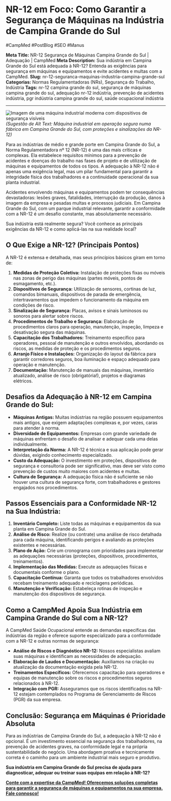 # NR-12 em Foco: Como Garantir a Segurança de Máquinas na Indústria de Campina Grande do Sul

#CampMed #PostBlog #SEO #Manus

**Meta Title:** NR-12 Segurança de Máquinas Campina Grande do Sul | Adequação | CampMed
**Meta Description:** Sua indústria em Campina Grande do Sul está adequada à NR-12? Entenda as exigências para segurança em máquinas e equipamentos e evite acidentes e multas com a CampMed.
**Slug:** nr-12-seguranca-maquinas-industria-campina-grande-sul
**Categorias:** Normas Regulamentadoras (NRs), Segurança do Trabalho, Indústria
**Tags:** nr-12 campina grande do sul, segurança de máquinas campina grande do sul, adequação nr-12 indústria, prevenção de acidentes indústria, pgr indústria campina grande do sul, saúde ocupacional indústria

---

![Imagem de uma máquina industrial moderna com dispositivos de segurança visíveis](placeholder_imagem_nr12_industria_cgs.jpg) *(Sugestão de Alt Text: Máquina industrial em operação segura numa fábrica em Campina Grande do Sul, com proteções e sinalizações da NR-12)*

Para as indústrias de médio e grande porte em Campina Grande do Sul, a Norma Regulamentadora nº 12 (NR-12) é uma das mais críticas e complexas. Ela estabelece requisitos mínimos para a prevenção de acidentes e doenças do trabalho nas fases de projeto e de utilização de máquinas e equipamentos de todos os tipos. A adequação à NR-12 não é apenas uma exigência legal, mas um pilar fundamental para garantir a integridade física dos trabalhadores e a continuidade operacional da sua planta industrial.

Acidentes envolvendo máquinas e equipamentos podem ter consequências devastadoras: lesões graves, fatalidades, interrupção da produção, danos à imagem da empresa e pesadas multas e processos judiciais. Em Campina Grande do Sul, com um parque industrial relevante, garantir a conformidade com a NR-12 é um desafio constante, mas absolutamente necessário.

Sua indústria está realmente segura? Você conhece as principais exigências da NR-12 e como aplicá-las na sua realidade local?

## O Que Exige a NR-12? (Principais Pontos)

A NR-12 é extensa e detalhada, mas seus princípios básicos giram em torno de:

1.  **Medidas de Proteção Coletiva:** Instalação de proteções fixas ou móveis nas zonas de perigo das máquinas (partes móveis, pontos de esmagamento, etc.).
2.  **Dispositivos de Segurança:** Utilização de sensores, cortinas de luz, comandos bimanuais, dispositivos de parada de emergência, intertravamentos que impedem o funcionamento da máquina em condições de risco.
3.  **Sinalização de Segurança:** Placas, avisos e sinais luminosos ou sonoros para alertar sobre riscos.
4.  **Procedimentos de Trabalho e Segurança:** Elaboração de procedimentos claros para operação, manutenção, inspeção, limpeza e desativação segura das máquinas.
5.  **Capacitação dos Trabalhadores:** Treinamento específico para operadores, pessoal de manutenção e outros envolvidos, abordando os riscos, as medidas de proteção e os procedimentos seguros.
6.  **Arranjo Físico e Instalações:** Organização do layout da fábrica para garantir corredores seguros, boa iluminação e espaço adequado para operação e manutenção.
7.  **Documentação:** Manutenção de manuais das máquinas, inventário atualizado, análise de risco (obrigatória!), projetos e diagramas elétricos.

## Desafios da Adequação à NR-12 em Campina Grande do Sul:

*   **Máquinas Antigas:** Muitas indústrias na região possuem equipamentos mais antigos, que exigem adaptações complexas e, por vezes, caras para atender à norma.
*   **Diversidade de Equipamentos:** Empresas com grande variedade de máquinas enfrentam o desafio de analisar e adequar cada uma delas individualmente.
*   **Interpretação da Norma:** A NR-12 é técnica e sua aplicação pode gerar dúvidas, exigindo conhecimento especializado.
*   **Custo da Adequação:** O investimento em proteções, dispositivos de segurança e consultoria pode ser significativo, mas deve ser visto como prevenção de custos muito maiores com acidentes e multas.
*   **Cultura de Segurança:** A adequação física não é suficiente se não houver uma cultura de segurança forte, com trabalhadores e gestores engajados nos procedimentos.

## Passos Essenciais para a Conformidade NR-12 na Sua Indústria:

1.  **Inventário Completo:** Liste todas as máquinas e equipamentos da sua planta em Campina Grande do Sul.
2.  **Análise de Risco:** Realize (ou contrate) uma análise de risco detalhada para cada máquina, identificando perigos e avaliando as proteções existentes e necessárias.
3.  **Plano de Ação:** Crie um cronograma com prioridades para implementar as adequações necessárias (proteções, dispositivos, procedimentos, treinamentos).
4.  **Implementação das Medidas:** Execute as adequações físicas e documentais conforme o plano.
5.  **Capacitação Contínua:** Garanta que todos os trabalhadores envolvidos recebam treinamento adequado e reciclagens periódicas.
6.  **Manutenção e Verificação:** Estabeleça rotinas de inspeção e manutenção dos dispositivos de segurança.

## Como a CampMed Apoia Sua Indústria em Campina Grande do Sul com a NR-12?

A CampMed Saúde Ocupacional entende as demandas específicas das indústrias da região e oferece suporte especializado para a conformidade com a NR-12 e outras normas de segurança:

*   **Análise de Riscos e Diagnóstico NR-12:** Nossos especialistas avaliam suas máquinas e identificam as necessidades de adequação.
*   **Elaboração de Laudos e Documentação:** Auxiliamos na criação ou atualização da documentação exigida pela NR-12.
*   **Treinamentos Específicos:** Oferecemos capacitação para operadores e equipas de manutenção sobre os riscos e procedimentos seguros relacionados à NR-12.
*   **Integração com PGR:** Asseguramos que os riscos identificados na NR-12 estejam contemplados no Programa de Gerenciamento de Riscos (PGR) da sua empresa.

## Conclusão: Segurança em Máquinas é Prioridade Absoluta

Para as indústrias de Campina Grande do Sul, a adequação à NR-12 não é opcional. É um investimento essencial na segurança dos trabalhadores, na prevenção de acidentes graves, na conformidade legal e na própria sustentabilidade do negócio. Uma abordagem proativa e tecnicamente correta é o caminho para um ambiente industrial mais seguro e produtivo.

**Sua indústria em Campina Grande do Sul precisa de ajuda para diagnosticar, adequar ou treinar suas equipas em relação à NR-12?**

[**Conte com a expertise da CampMed! Oferecemos soluções completas para garantir a segurança de máquinas e equipamentos na sua empresa. Fale connosco!**](https://campmedocupacional.com/?page_id=233)

